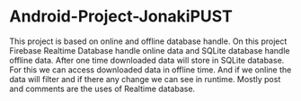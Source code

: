 # Android-Project-JonakiPUST
This project is based on online and offline database handle. On this project Firebase Realtime Database handle online data and SQLite database handle offline data. After one time downloaded data will store in SQLite database. For this we can access downloaded data in offline time. And if we online the data will filter and if there any change we can see in runtime. Mostly post and comments are the uses of Realtime database. 
